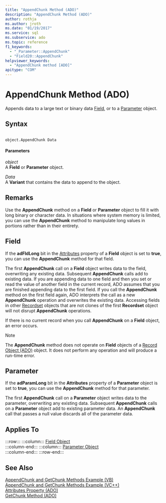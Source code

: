 ```yaml
---
title: "AppendChunk Method (ADO)"
description: "AppendChunk Method (ADO)"
author: rothja
ms.author: jroth
ms.date: "01/19/2017"
ms.service: sql
ms.subservice: ado
ms.topic: reference
f1_keywords:
  - "_Parameter::AppendChunk"
  - "Field20::AppendChunk"
helpviewer_keywords:
  - "AppendChunk method [ADO]"
apitype: "COM"
---
```

# AppendChunk Method (ADO)
Appends data to a large text or binary data [Field](./field-object.md), or to a [Parameter](./parameter-object.md) object.  
  
## Syntax  
  
```  
  
object.AppendChunk Data  
```  
  
#### Parameters  
 *object*  
 A **Field** or **Parameter** object.  
  
 *Data*  
 A **Variant** that contains the data to append to the object.  
  
## Remarks  
 Use the **AppendChunk** method on a **Field** or **Parameter** object to fill it with long binary or character data. In situations where system memory is limited, you can use the **AppendChunk** method to manipulate long values in portions rather than in their entirety.  
  
## Field  
 If the **adFldLong** bit in the [Attributes](./attributes-property-ado.md) property of a **Field** object is set to **true**, you can use the **AppendChunk** method for that field.  
  
 The first **AppendChunk** call on a **Field** object writes data to the field, overwriting any existing data. Subsequent **AppendChunk** calls add to existing data. If you are appending data to one field and then you set or read the value of another field in the current record, ADO assumes that you are finished appending data to the first field. If you call the **AppendChunk** method on the first field again, ADO interprets the call as a new **AppendChunk** operation and overwrites the existing data. Accessing fields in other [Recordset](./recordset-object-ado.md) objects that are not clones of the first **Recordset** object will not disrupt **AppendChunk** operations.  
  
 If there is no current record when you call **AppendChunk** on a **Field** object, an error occurs.  
  
> [!NOTE]
>  The **AppendChunk** method does not operate on **Field** objects of a [Record Object (ADO)](./record-object-ado.md) object. It does not perform any operation and will produce a run-time error.  
  
## Parameter  
 If the **adParamLong** bit in the **Attributes** property of a **Parameter** object is set to **true**, you can use the **AppendChunk** method for that parameter.  
  
 The first **AppendChunk** call on a **Parameter** object writes data to the parameter, overwriting any existing data. Subsequent **AppendChunk** calls on a **Parameter** object add to existing parameter data. An **AppendChunk** call that passes a null value discards all of the parameter data.  
  
## Applies To  

:::row:::
    :::column:::
        [Field Object](./field-object.md)  
    :::column-end:::
    :::column:::
        [Parameter Object](./parameter-object.md)  
    :::column-end:::
:::row-end:::

## See Also  
 [AppendChunk and GetChunk Methods Example (VB)](./appendchunk-and-getchunk-methods-example-vb.md)   
 [AppendChunk and GetChunk Methods Example (VC++)](./appendchunk-and-getchunk-methods-example-vc.md)   
 [Attributes Property (ADO)](./attributes-property-ado.md)   
 [GetChunk Method (ADO)](./getchunk-method-ado.md)